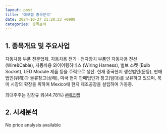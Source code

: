 ```yaml
---
layout: post
title: '에코캡 종목분석'
date: 2024-10-27 21:20:23 +0900
categories: 종목분석
---
```


## 1. 종목개요 및 주요사업

자동차용 부품 전문업체. 자동차용 전기ㆍ전자장치 부품인 자동차용 전선(Wire&Cable), 자동차용 와이어링하네스 (Wiring Harness), 벌브 소켓 (Bulb Socket), LED Module 제품 등을 주력으로 생산. 현재 중국현지 생산법인(문등), 판매법인(위해)과 물류창고(상해), 미국 현지 판매법인과 창고(임대)를 보유하고 있으며, 북미 시장의 확장을 위하여 Mexico에 현지 제조공장을 설립하여 가동중.

최대주주는 김창규 외(44.78%)
[#에코캡](#)

## 2. 시세분석

No price analysis available
